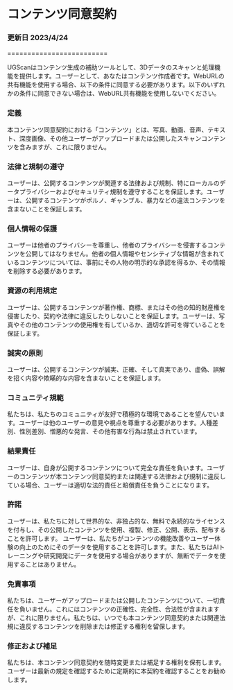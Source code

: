 # コンテンツ同意契約
### 更新日 2023/4/24
=========================

UGScanはコンテンツ生成の補助ツールとして、3Dデータのスキャンと処理機能を提供します。ユーザーとして、あなたはコンテンツ作成者です。WebURLの共有機能を使用する場合、以下の条件に同意する必要があります。以下のいずれかの条件に同意できない場合は、WebURL共有機能を使用しないでください。

### 定義
本コンテンツ同意契約における「コンテンツ」とは、写真、動画、音声、テキスト、深度画像、その他ユーザーがアップロードまたは公開したスキャンコンテンツを含みますが、これに限りません。

### 法律と規制の遵守
ユーザーは、公開するコンテンツが関連する法律および規制、特にローカルのデータプライバシーおよびセキュリティ規制を遵守することを保証します。ユーザーは、公開するコンテンツがポルノ、ギャンブル、暴力などの違法コンテンツを含まないことを保証します。

### 個人情報の保護
ユーザーは他者のプライバシーを尊重し、他者のプライバシーを侵害するコンテンツを公開してはなりません。他者の個人情報やセンシティブな情報が含まれているコンテンツについては、事前にその人物の明示的な承認を得るか、その情報を削除する必要があります。

### 資源の利用規定
ユーザーは、公開するコンテンツが著作権、商標、またはその他の知的財産権を侵害したり、契約や法律に違反したりしないことを保証します。ユーザーは、写真やその他のコンテンツの使用権を有しているか、適切な許可を得ていることを保証します。

### 誠実の原則
ユーザーは、公開するコンテンツが誠実、正確、そして真実であり、虚偽、誤解を招く内容や欺瞞的な内容を含まないことを保証します。

### コミュニティ規範
私たちは、私たちのコミュニティが友好で積極的な環境であることを望んでいます。ユーザーは他のユーザーの意見や視点を尊重する必要があります。人種差別、性別差別、憎悪的な発言、その他有害な行為は禁止されています。

### 結果責任
ユーザーは、自身が公開するコンテンツについて完全な責任を負います。ユーザーのコンテンツが本コンテンツ同意契約または関連する法律および規制に違反している場合、ユーザーは適切な法的責任と賠償責任を負うことになります。

### 許諾
ユーザーは、私たちに対して世界的な、非独占的な、無料で永続的なライセンスを付与し、その公開したコンテンツを使用、複製、修正、公開、表示、配布することを許可します。
ユーザーは、私たちがコンテンツの機能改善やユーザー体験の向上のためにそのデータを使用することを許可します。また、私たちはAIトレーニングや研究開発にデータを使用する場合がありますが、無断でデータを使用することはありません。

### 免責事項
私たちは、ユーザーがアップロードまたは公開したコンテンツについて、一切責任を負いません。これにはコンテンツの正確性、完全性、合法性が含まれますが、これに限りません。私たちは、いつでも本コンテンツ同意契約または関連法規に違反するコンテンツを削除または修正する権利を留保します。

### 修正および補足
私たちは、本コンテンツ同意契約を随時変更または補足する権利を保有します。ユーザーは最新の規定を確認するために定期的に本契約を確認することをお勧めします。
